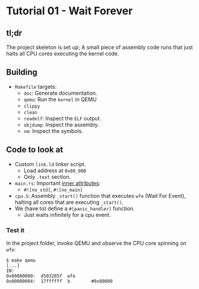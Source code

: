 # Tutorial 01 - Wait Forever

## tl;dr

The project skeleton is set up; A small piece of assembly code runs that just halts all CPU cores
executing the kernel code.

## Building

- `Makefile` targets:
    - `doc`: Generate documentation.
    - `qemu`: Run the `kernel` in QEMU
    - `clippy`
    - `clean`
    - `readelf`: Inspect the `ELF` output.
    - `objdump`: Inspect the assembly.
    - `nm`: Inspect the symbols.

## Code to look at

- Custom `link.ld` linker script.
    - Load address at `0x80_000`
    - Only `.text` section.
- `main.rs`: Important [inner attributes]:
    - `#![no_std]`, `#![no_main]`
- `cpu.S`: Assembly `_start()` function that executes `wfe` (Wait For Event), halting all cores that
  are executing `_start()`.
- We (have to) define a `#[panic_handler]` function.
    - Just waits infinitely for a cpu event.

[inner attributes]: https://doc.rust-lang.org/reference/attributes.html

### Test it

In the project folder, invoke QEMU and observe the CPU core spinning on `wfe`:
```console
$ make qemu
[...]
IN:
0x00080000:  d503205f  wfe
0x00080004:  17ffffff  b        #0x80000
```
